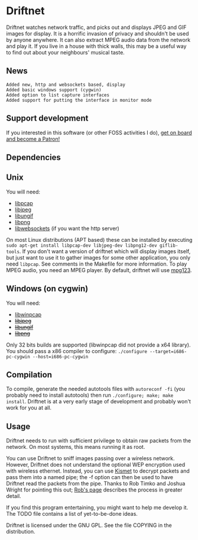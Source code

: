 
Driftnet
========
Driftnet watches network traffic, and picks out and displays JPEG and GIF images for display. It is a horrific invasion of privacy and shouldn't be used by anyone anywhere. It can also extract MPEG audio data from the network and play it. If you live in a house with thick walls, this may be a useful way to find out about your neighbours' musical taste.

News
------------

    Added new, http and websockets based, display
    Added basic windows support (cygwin)
    Added option to list capture interfaces
    Added support for putting the interface in monitor mode


Support development
------------

If you interested in this software (or other FOSS activities I do), 
<a href="https://www.patreon.com/bePatron?u=13707009" data-patreon-widget-type="become-patron-button">get on board and become a Patron!</a><script async src="https://c6.patreon.com/becomePatronButton.bundle.js"></script>

Dependencies
------------


## Unix

You will need:
* [libpcap](https://sourceforge.net/projects/libpcap/)
* [libjpeg](http://libjpeg.sourceforge.net/)
* [libungif](http://directory.fsf.org/wiki/Libungif)
* [libpng](http://www.libpng.org/pub/png/libpng.html)
* [libwebsockets](https://libwebsockets.org/) (if you want the http server)

On most Linux distributions (APT based) these can be installed by executing `sudo apt-get install libpcap-dev libjpeg-dev libpng12-dev giflib-tools`. If you don't want a version of driftnet which will display images itself, but just want  to use it to gather images for some other application, you only need `libpcap`. See comments in the Makefile for more information. To play MPEG audio, you need an MPEG player. By default, driftnet will use [mpg123](http://www.mpg123.de/).

## Windows (on cygwin)

You will need:
* [libwinpcap](http://www.winpcap.org/devel.htm)
* ~~[libjpeg](http://libjpeg.sourceforge.net/)~~
* ~~[libungif](http://directory.fsf.org/wiki/Libungif)~~
* ~~[libpng](http://www.libpng.org/pub/png/libpng.html)~~

Only 32 bits builds are supported (libwinpcap did not provide a x64 library). You should pass a x86 compiler to configure:
`./configure --target=i686-pc-cygwin --host=i686-pc-cygwin`

Compilation
------------
To compile, generate the needed autotools files with `autoreconf -fi` (you probably need to install autotools) then run `./configure; make; make install`. Driftnet is at a very early stage of development and probably won't work for you at all.

Usage
-----
Driftnet needs to run with sufficient privilege to obtain raw packets from the network. On most systems, this means running it as root.

You can use Driftnet to sniff images passing over a wireless network. However, Driftnet does not understand the optional WEP encryption used with wireless ethernet. Instead, you can use [Kismet](http://www.kismetwireless.net/) to decrypt packets and pass them into a named pipe; the -f option can then be used to have Driftnet read the packets from the pipe. Thanks to Rob Timko and
Joshua Wright for pointing this out; [Rob's page](http://68.38.68.127:81/writings/driftnet.html) describes the process in greater detail.

If you find this program entertaining, you might want to help me develop it.
The TODO file contains a list of yet-to-be-done ideas.

Driftnet is licensed under the GNU GPL. See the file COPYING in the distribution.
